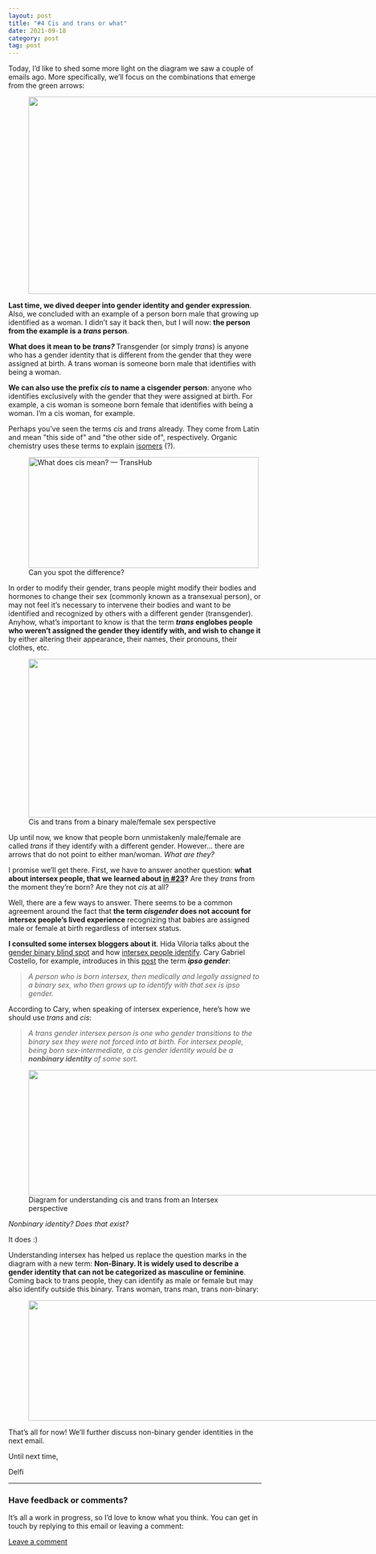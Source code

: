 ```yaml
---
layout: post
title: "#4 Cis and trans or what"
date: 2021-09-18
category: post
tag: post
---
```


<p>Today, I’d like to shed some more light on the diagram we saw a couple of emails ago. More specifically, we’ll focus on the combinations that emerge from the green arrows:</p><div class="captioned-image-container"><figure><a class="image-link image2 image2-393-1456" target="_blank" href="https://cdn.substack.com/image/fetch/f_auto,q_auto:good,fl_progressive:steep/https%3A%2F%2Fbucketeer-e05bbc84-baa3-437e-9518-adb32be77984.s3.amazonaws.com%2Fpublic%2Fimages%2F2872c567-a4cd-4ad8-9f88-4b39e66a5d9d_1496x404.png"><img src="https://bucketeer-e05bbc84-baa3-437e-9518-adb32be77984.s3.amazonaws.com/public/images/2872c567-a4cd-4ad8-9f88-4b39e66a5d9d_1496x404.png" width="1456" height="393" data-attrs="{&quot;src&quot;:&quot;https://bucketeer-e05bbc84-baa3-437e-9518-adb32be77984.s3.amazonaws.com/public/images/2872c567-a4cd-4ad8-9f88-4b39e66a5d9d_1496x404.png&quot;,&quot;height&quot;:393,&quot;width&quot;:1456,&quot;resizeWidth&quot;:null,&quot;bytes&quot;:141159,&quot;alt&quot;:null,&quot;title&quot;:null,&quot;type&quot;:&quot;image/png&quot;,&quot;href&quot;:null}" alt=""><style>
          a.image2.image-link.image2-393-1456 {
            padding-bottom: 26.99175824175824%;
            padding-bottom: min(26.99175824175824%, 393px);
            width: 100%;
            height: 0;
          }
          a.image2.image-link.image2-393-1456 img {
            max-width: 1456px;
            max-height: 393px;
          }
        </style></a></figure></div><p><strong>Last time, we dived deeper into gender identity and gender expression</strong>. Also, we concluded with an example of a person born male that growing up identified as a woman. I didn’t say it back then, but I will now: <strong>the person from the example is a </strong><em><strong>trans</strong></em><strong> person</strong>.</p><p><strong>What does it mean to be </strong><em><strong>trans? </strong></em>Transgender (or simply <em>trans</em>) is anyone who has a gender identity that is different from the gender that they were assigned at birth. A trans woman is someone born male that identifies with being a woman.</p><p><strong>We can also use the prefix </strong><em><strong>cis</strong></em><strong> to name a cisgender person</strong>: anyone who identifies exclusively with the gender that they were assigned at birth. For example, a cis woman is someone born female that identifies with being a woman. I’m a cis woman, for example.</p><p>Perhaps you’ve seen the terms <em>cis</em> and <em>trans</em> already. They come from Latin and mean "this side of" and "the other side of", respectively. Organic chemistry uses these terms to explain <a href="https://en.wikipedia.org/wiki/Cis%E2%80%93trans_isomerism">isomers</a> (?).</p><div class="captioned-image-container"><figure><a class="image-link image2 image2-221-458" target="_blank" href="https://cdn.substack.com/image/fetch/f_auto,q_auto:good,fl_progressive:steep/https%3A%2F%2Fbucketeer-e05bbc84-baa3-437e-9518-adb32be77984.s3.amazonaws.com%2Fpublic%2Fimages%2F4df9296c-b49e-4a47-92b3-6cc197f1adff_1000x482.png"><img src="https://bucketeer-e05bbc84-baa3-437e-9518-adb32be77984.s3.amazonaws.com/public/images/4df9296c-b49e-4a47-92b3-6cc197f1adff_1000x482.png" width="458" height="220.756" data-attrs="{&quot;src&quot;:&quot;https://bucketeer-e05bbc84-baa3-437e-9518-adb32be77984.s3.amazonaws.com/public/images/4df9296c-b49e-4a47-92b3-6cc197f1adff_1000x482.png&quot;,&quot;height&quot;:482,&quot;width&quot;:1000,&quot;resizeWidth&quot;:458,&quot;bytes&quot;:null,&quot;alt&quot;:&quot;What does cis mean? — TransHub&quot;,&quot;title&quot;:null,&quot;type&quot;:null,&quot;href&quot;:null}" alt="What does cis mean? — TransHub" title="What does cis mean? — TransHub"><style>
          a.image2.image-link.image2-221-458 {
            padding-bottom: 48.199999999999996%;
            padding-bottom: min(48.199999999999996%, 220.756px);
            width: 100%;
            height: 0;
          }
          a.image2.image-link.image2-221-458 img {
            max-width: 458px;
            max-height: 220.756px;
          }
        </style></a><figcaption class="image-caption">Can you spot the difference?</figcaption></figure></div><p>In order to modify their gender, trans people might modify their bodies and hormones to change their sex (commonly known as a transexual person), or may not feel it’s necessary to intervene their bodies and want to be identified and recognized by others with a different gender (transgender). Anyhow, what’s important to know is that the term <em><strong>trans</strong></em><strong> englobes people who weren’t assigned the gender they identify with, and wish to change it</strong> by either altering their appearance, their names, their pronouns, their clothes, etc.</p><div class="captioned-image-container"><figure><a class="image-link image2 image2-316-1234" target="_blank" href="https://cdn.substack.com/image/fetch/f_auto,q_auto:good,fl_progressive:steep/https%3A%2F%2Fbucketeer-e05bbc84-baa3-437e-9518-adb32be77984.s3.amazonaws.com%2Fpublic%2Fimages%2Fac47ad3d-5a53-4718-baf6-c8698939f885_1234x316.png"><img src="https://bucketeer-e05bbc84-baa3-437e-9518-adb32be77984.s3.amazonaws.com/public/images/ac47ad3d-5a53-4718-baf6-c8698939f885_1234x316.png" width="1234" height="316" data-attrs="{&quot;src&quot;:&quot;https://bucketeer-e05bbc84-baa3-437e-9518-adb32be77984.s3.amazonaws.com/public/images/ac47ad3d-5a53-4718-baf6-c8698939f885_1234x316.png&quot;,&quot;height&quot;:316,&quot;width&quot;:1234,&quot;resizeWidth&quot;:null,&quot;bytes&quot;:82995,&quot;alt&quot;:null,&quot;title&quot;:null,&quot;type&quot;:&quot;image/png&quot;,&quot;href&quot;:null}" alt=""><style>
          a.image2.image-link.image2-316-1234 {
            padding-bottom: 25.60777957860616%;
            padding-bottom: min(25.60777957860616%, 316px);
            width: 100%;
            height: 0;
          }
          a.image2.image-link.image2-316-1234 img {
            max-width: 1234px;
            max-height: 316px;
          }
        </style></a><figcaption class="image-caption">Cis and trans from a binary male/female sex perspective</figcaption></figure></div><p>Up until now, we know that people born unmistakenly male/female are called <em>trans</em> if they identify with a different gender. However… there are arrows that do not point to either man/woman. <em>What are they?</em></p><p>I promise we’ll get there. First, we have to answer another question: <strong>what about intersex people, that we learned about <a href="https://youngdelfi.substack.com/p/reflected-23-sexuality-is-a-spectrum">in #23</a>?</strong> Are they <em>trans</em> from the moment they’re born? Are they not <em>cis</em> at all?</p><p>Well, there are a few ways to answer. There seems to be a common agreement around the fact that <strong>the term </strong><em><strong>cisgender</strong></em><strong> does not account for intersex people’s lived experience</strong> recognizing that babies are assigned male or female at birth regardless of intersex status.</p><p><strong>I consulted some intersex bloggers about it</strong>. Hida Viloria talks about the <a href="https://intersexandout.tumblr.com/post/95130298770/caught-in-the-gender-binary-blind-spot-intersex">gender binary blind spot</a> and how <a href="https://intersexandout.tumblr.com/post/123759686830/how-intersex-people-identify">intersex people identify</a>. Cary Gabriel Costello, for example, introduces in this <a href="https://trans-fusion.blogspot.com/2015/06/cis-gender-ipso-gender.html">post</a> the term <em><strong>ipso gender</strong></em>:</p><blockquote><p><em>A person who is born intersex, then medically and legally assigned to a binary sex, who then grows up to identify with that sex is ipso gender.</em></p></blockquote><p>According to Cary, when speaking of intersex experience, here’s how we should use <em>trans</em> and <em>cis</em>:</p><blockquote><p><em>A trans gender intersex person is one who gender transitions to the binary sex they were not forced into at birth. For intersex people, being born sex-intermediate, a cis gender identity would be a <strong>nonbinary identity</strong> of some sort.</em></p></blockquote><div class="captioned-image-container"><figure><a class="image-link image2 image2-250-898" target="_blank" href="https://cdn.substack.com/image/fetch/f_auto,q_auto:good,fl_progressive:steep/https%3A%2F%2Fbucketeer-e05bbc84-baa3-437e-9518-adb32be77984.s3.amazonaws.com%2Fpublic%2Fimages%2F6f00108a-a8f2-4573-a18a-392db2906191_898x250.png"><img src="https://bucketeer-e05bbc84-baa3-437e-9518-adb32be77984.s3.amazonaws.com/public/images/6f00108a-a8f2-4573-a18a-392db2906191_898x250.png" width="898" height="250" data-attrs="{&quot;src&quot;:&quot;https://bucketeer-e05bbc84-baa3-437e-9518-adb32be77984.s3.amazonaws.com/public/images/6f00108a-a8f2-4573-a18a-392db2906191_898x250.png&quot;,&quot;height&quot;:250,&quot;width&quot;:898,&quot;resizeWidth&quot;:null,&quot;bytes&quot;:76713,&quot;alt&quot;:null,&quot;title&quot;:null,&quot;type&quot;:&quot;image/png&quot;,&quot;href&quot;:null}" alt=""><style>
          a.image2.image-link.image2-250-898 {
            padding-bottom: 27.839643652561247%;
            padding-bottom: min(27.839643652561247%, 250px);
            width: 100%;
            height: 0;
          }
          a.image2.image-link.image2-250-898 img {
            max-width: 898px;
            max-height: 250px;
          }
        </style></a><figcaption class="image-caption">Diagram for understanding cis and trans from an Intersex perspective</figcaption></figure></div><p><em>Nonbinary identity? Does that exist?</em></p><p>It does :)</p><p>Understanding intersex has helped us replace the question marks in the diagram with a new term: <strong>Non-Binary. It is widely used to describe a gender identity that can not be categorized as masculine or feminine</strong>. Coming back to trans people, they can identify as male or female but may also identify outside this binary. Trans woman, trans man, trans non-binary:</p><div class="captioned-image-container"><figure><a class="image-link image2 image2-240-922" target="_blank" href="https://cdn.substack.com/image/fetch/f_auto,q_auto:good,fl_progressive:steep/https%3A%2F%2Fbucketeer-e05bbc84-baa3-437e-9518-adb32be77984.s3.amazonaws.com%2Fpublic%2Fimages%2F91e578dd-752a-4832-a423-23fca3b3acd5_922x240.png"><img src="https://bucketeer-e05bbc84-baa3-437e-9518-adb32be77984.s3.amazonaws.com/public/images/91e578dd-752a-4832-a423-23fca3b3acd5_922x240.png" width="922" height="240" data-attrs="{&quot;src&quot;:&quot;https://bucketeer-e05bbc84-baa3-437e-9518-adb32be77984.s3.amazonaws.com/public/images/91e578dd-752a-4832-a423-23fca3b3acd5_922x240.png&quot;,&quot;height&quot;:240,&quot;width&quot;:922,&quot;resizeWidth&quot;:null,&quot;bytes&quot;:72145,&quot;alt&quot;:null,&quot;title&quot;:null,&quot;type&quot;:&quot;image/png&quot;,&quot;href&quot;:null}" alt=""><style>
          a.image2.image-link.image2-240-922 {
            padding-bottom: 26.030368763557483%;
            padding-bottom: min(26.030368763557483%, 240px);
            width: 100%;
            height: 0;
          }
          a.image2.image-link.image2-240-922 img {
            max-width: 922px;
            max-height: 240px;
          }
        </style></a></figure></div><p></p><p>That’s all for now! We’ll further discuss non-binary gender identities in the next email.</p><p>Until next time,</p><p>Delfi</p><div><hr></div><h3>Have feedback or comments?</h3><p>It’s all a work in progress, so I’d love to know what you think. You can get in touch by replying to this email or leaving a comment:</p><p class="button-wrapper" data-attrs="{&quot;url&quot;:&quot;https://youngdelfi.substack.com/p/reflected-11-curious-cats-helping/comments&quot;,&quot;text&quot;:&quot;Leave a comment&quot;,&quot;class&quot;:null}"><a class="button primary" href="https://youngdelfi.substack.com/p/reflected-11-curious-cats-helping/comments"><span>Leave a comment</span></a></p>